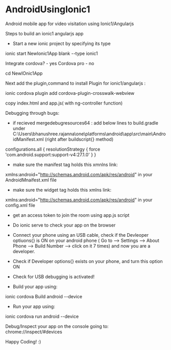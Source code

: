 # AndroidUsingIonic1
Android mobile app for video visitation using Ionic1/Angularjs

Steps to build an ionic1 angularjs app 
* Start a new ionic project by specifying its type

ionic start NewIonic1App blank --type ionic1 

Integrate cordova? - yes 
Cordova pro - no 
 
 cd NewIOnic1App 
 
 Next add the plugin,command to install Plugin for ionic1/angularjs : 

ionic cordova plugin add cordova-plugin-crosswalk-webview

copy index.html and app.js( with ng-controller function)

Debugging through bugs: 

* if recieved mergedebugresources64 : add below lines to build.gradle under C:\Users\bhanushree.rajanna\one\platforms\android\app\src\main\AndroidManifest.xml
(right after buildscript{} method)

configurations.all {
    resolutionStrategy {
        force 'com.android.support:support-v4:27.1.0'
    }
}

* make sure the manifest tag holds this xmnlns link: 

xmlns:android="http://schemas.android.com/apk/res/android" in your AndroidMnaifest.xml file

* make sure the widget tag holds this xmlns link:

xmlns:android="http://schemas.android.com/apk/res/android" in your config.xml file

* get an access token to join the room using app.js script

* Do ionic serve to check your app on the browser 

* Connect your phone using an USB cable, check if the Devleoper optiuons{} is ON on your android phone ( Go to --> Settings --> About Phone --> Build Number --> click on it 7 times) and now you are a developer. 
* Check if Developer options{} exists on your phone, and turn this option ON 
* Check for USB debugging is activated! 

* Build your app using:

ionic cordova Build android --device 

* Run your app using: 

ionic cordova run android --device 

Debug/Inspect your app on the console going to: 
chrome://inspect/#devices

Happy Coding! :) 
